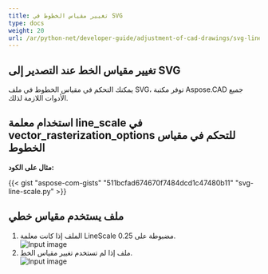 ```yaml
---
title: تغيير مقياس الخطوط في SVG
type: docs
weight: 20
url: /ar/python-net/developer-guide/adjustment-of-cad-drawings/svg-line-scale/
---
```


## **تغيير مقياس الخط عند التصدير إلى SVG**

يمكنك التحكم في مقياس الخطوط في ملف SVG، توفر مكتبة Aspose.CAD جميع الأدوات اللازمة لذلك.

## **استخدام معلمة line_scale في vector_rasterization_options للتحكم في مقياس الخطوط**

**مثال على الكود:**

{{< gist "aspose-com-gists" "511bcfad674670f7484dcd1c47480b11" "svg-line-scale.py" >}}


## ملف يستخدم مقياس خطي
1. الملف إذا كانت معلمة LineScale مضبوطة على 0.25.<br>
![Input image](/_assets/guide/svg/line_scale_0.25.png)<br>
1. ملف إذا لم تستخدم تغيير مقياس الخط.<br>
![Input image](/_assets/guide/svg/basic_options.png)<br>
